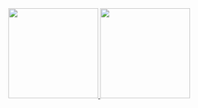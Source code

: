 <div>
<a href="https://github.com/leozabotto">
<img height="180em" src="https://github-readme-stats.vercel.app/api/top-langs/?username=leozabotto&layout=compact&langs_count=7&theme=dracula"/>
<img height="180em" src="https://github-readme-stats.vercel.app/api?username=leozabotto&show_icons=true&theme=dracula&include_all_commits=true&count_private=true"/>
</div>
